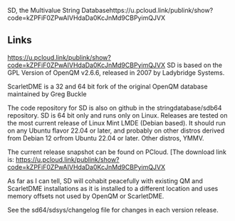 SD, the Multivalue String Databasehttps://u.pcloud.link/publink/show?code=kZPFiF0ZPwAIVHdaDa0KcJnMd9CBPyimQJVX

Links
-----
https://u.pcloud.link/publink/show?code=kZPFiF0ZPwAIVHdaDa0KcJnMd9CBPyimQJVX
SD is based on the GPL Version of OpenQM v2.6.6, released in 2007 by Ladybridge Systems.

ScarletDME is a 32 and 64 bit fork of the original OpenQM database maintained by Greg Buckle

The code repository for SD is also on github in the stringdatabase/sdb64 repository.
SD is 64 bit only and runs only on Linux.  Releases are tested on the most current release
of Linux Mint LMDE (Debian based).  It should run on any Ubuntu flavor 22.04 or later, and 
probably on other distros derived from Debian 12 orfrom Ubuntu 22.04 or later. Other distros, YMMV.

The current release snapshot can be found on PCloud.
[The download link is: https://u.pcloud.link/publink/show?code=kZPFiF0ZPwAIVHdaDa0KcJnMd9CBPyimQJVX

As far as I can tell, SD will cohabit peacefully with existing QM and ScarletDME installations as
it is installed to a different location and uses memory offsets not used by OpenQM or ScarletDME.

See the sd64/sdsys/changelog file for changes in each version release.
